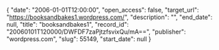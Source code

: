 {
  "date": "2006-01-01T12:00:00", 
  "open_access": false, 
  "target_url": "https://booksandbakes1.wordpress.com/", 
  "description": "", 
  "end_date": null, 
  "title": "booksandbakes1", 
  "record_id": "20060101T120000/DWFDF7zaPjtzfsvixQu/mA==", 
  "publisher": "wordpress.com", 
  "slug": 55149, 
  "start_date": null
}

